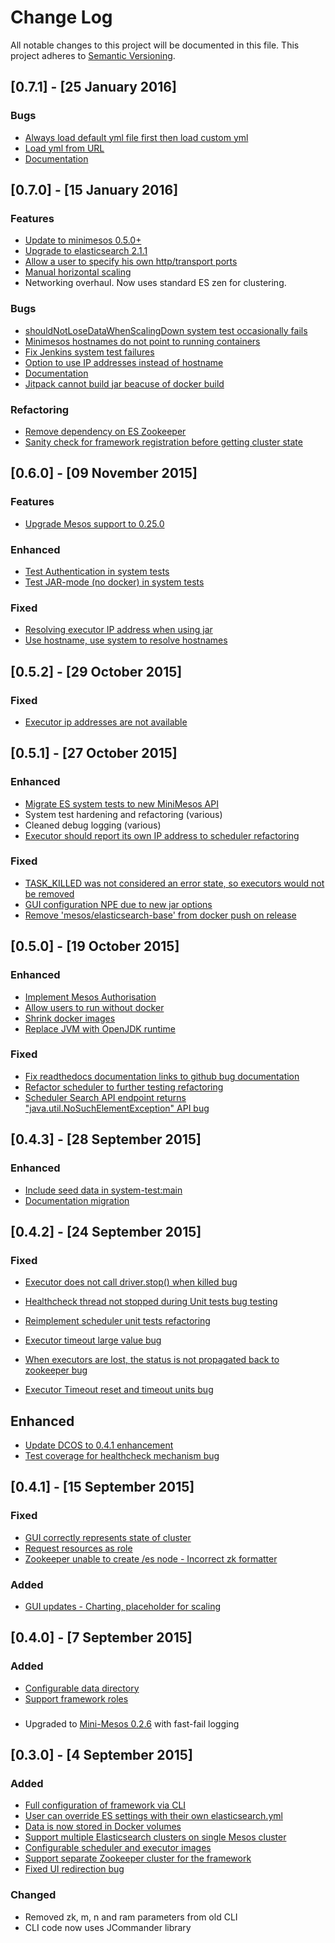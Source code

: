 # Change Log
All notable changes to this project will be documented in this file.
This project adheres to [Semantic Versioning](http://semver.org/).

## [0.7.1] - [25 January 2016]

### Bugs

- [Always load default yml file first then load custom yml](https://github.com/mesos/elasticsearch/issues/465)
- [Load yml from URL](https://github.com/mesos/elasticsearch/issues/464)
- [Documentation](https://github.com/mesos/elasticsearch/issues/432)

## [0.7.0] - [15 January 2016]

### Features
- [Update to minimesos 0.5.0+](https://github.com/mesos/elasticsearch/issues/421)
- [Upgrade to elasticsearch 2.1.1](https://github.com/mesos/elasticsearch/issues/415)
- [Allow a user to specify his own http/transport ports](https://github.com/mesos/elasticsearch/issues/413)
- [Manual horizontal scaling](https://github.com/mesos/elasticsearch/issues/403)
- Networking overhaul. Now uses standard ES zen for clustering.

### Bugs

- [shouldNotLoseDataWhenScalingDown system test occasionally fails](https://github.com/mesos/elasticsearch/issues/447)
- [Minimesos hostnames do not point to running containers](https://github.com/mesos/elasticsearch/issues/445)
- [Fix Jenkins system test failures](https://github.com/mesos/elasticsearch/issues/436)
- [Option to use IP addresses instead of hostname](https://github.com/mesos/elasticsearch/issues/418)
- [Documentation](https://github.com/mesos/elasticsearch/issues/417)
- [Jitpack cannot build jar beacuse of docker build](https://github.com/mesos/elasticsearch/issues/408)

### Refactoring

- [Remove dependency on ES Zookeeper](https://github.com/mesos/elasticsearch/issues/439)
- [Sanity check for framework registration before getting cluster state](https://github.com/mesos/elasticsearch/issues/410)

## [0.6.0] - [09 November 2015]

### Features
- [Upgrade Mesos support to 0.25.0](https://github.com/mesos/elasticsearch/issues/338)

### Enhanced
- [Test Authentication in system tests](https://github.com/mesos/elasticsearch/issues/304)
- [Test JAR-mode (no docker) in system tests](https://github.com/mesos/elasticsearch/issues/354)

### Fixed
- [Resolving executor IP address when using jar](https://github.com/mesos/elasticsearch/issues/388)
- [Use hostname, use system to resolve hostnames](https://github.com/mesos/elasticsearch/issues/392)

## [0.5.2] - [29 October 2015]

### Fixed
- [Executor ip addresses are not available](https://github.com/mesos/elasticsearch/issues/390)


## [0.5.1] - [27 October 2015]

### Enhanced
- [Migrate ES system tests to new MiniMesos API](https://github.com/mesos/elasticsearch/issues/359)
- System test hardening and refactoring (various)
- Cleaned debug logging (various)
- [Executor should report its own IP address to scheduler refactoring](https://github.com/mesos/elasticsearch/issues/362)

### Fixed
- [TASK_KILLED was not considered an error state, so executors would not be removed](https://github.com/mesos/elasticsearch/issues/369)
- [GUI configuration NPE due to new jar options](https://github.com/mesos/elasticsearch/issues/357)
- [Remove 'mesos/elasticsearch-base' from docker push on release](https://github.com/mesos/elasticsearch/issues/356)

## [0.5.0] - [19 October 2015]

### Enhanced
- [Implement Mesos Authorisation](https://github.com/mesos/elasticsearch/issues/218)
- [Allow users to run without docker](https://github.com/mesos/elasticsearch/issues/334)
- [Shrink docker images](https://github.com/mesos/elasticsearch/issues/348)
- [Replace JVM with OpenJDK runtime](https://github.com/mesos/elasticsearch/issues/347)

### Fixed
- [Fix readthedocs documentation links to github bug documentation](https://github.com/mesos/elasticsearch/issues/341)
- [Refactor scheduler to further testing refactoring](https://github.com/mesos/elasticsearch/issues/327)
- [Scheduler Search API endpoint returns "java.util.NoSuchElementException" API bug](https://github.com/mesos/elasticsearch/issues/311)

## [0.4.3] - [28 September 2015]

### Enhanced
- [Include seed data in system-test:main](https://github.com/mesos/elasticsearch/issues/312)
- [Documentation migration](https://github.com/mesos/elasticsearch/pull/337)

## [0.4.2] - [24 September 2015]

### Fixed
- [Executor does not call driver.stop() when killed bug](https://github.com/mesos/elasticsearch/issues/293)
- [Healthcheck thread not stopped during Unit tests bug testing](https://github.com/mesos/elasticsearch/issues/323)

- [Reimplement scheduler unit tests refactoring](https://github.com/mesos/elasticsearch/issues/321)
- [Executor timeout large value bug](https://github.com/mesos/elasticsearch/issues/318)
- [When executors are lost, the status is not propagated back to zookeeper bug](https://github.com/mesos/elasticsearch/issues/310)
- [Executor Timeout reset and timeout units bug](https://github.com/mesos/elasticsearch/issues/308)

## Enhanced
- [Update DCOS to 0.4.1 enhancement](https://github.com/mesos/elasticsearch/issues/305)
- [Test coverage for healthcheck mechanism bug](https://github.com/mesos/elasticsearch/issues/303)

## [0.4.1] - [15 September 2015]

### Fixed
- [GUI correctly represents state of cluster](https://github.com/mesos/elasticsearch/issues/206)
- [Request resources as role](https://github.com/mesos/elasticsearch/issues/284)
- [Zookeeper unable to create /es node - Incorrect zk formatter](https://github.com/mesos/elasticsearch/issues/286)

### Added
- [GUI updates - Charting, placeholder for scaling](https://github.com/mesos/elasticsearch/pull/263)

## [0.4.0] - [7 September 2015]

### Added

- [Configurable data directory](https://github.com/mesos/elasticsearch/issues/275)
- [Support framework roles](https://github.com/mesos/elasticsearch/pull/281)

###

- Upgraded to [Mini-Mesos 0.2.6](https://github.com/ContainerSolutions/mini-mesos/releases/tag/0.2.6) with fast-fail logging

## [0.3.0] - [4 September 2015]
### Added
- [Full configuration of framework via CLI](https://github.com/mesos/elasticsearch/issues/111)
- [User can override ES settings with their own elasticsearch.yml](https://github.com/mesos/elasticsearch/issues/242)
- [Data is now stored in Docker volumes](https://github.com/mesos/elasticsearch/issues/188)
- [Support multiple Elasticsearch clusters on single Mesos cluster](https://github.com/mesos/elasticsearch/issues/91)
- [Configurable scheduler and executor images](https://github.com/mesos/elasticsearch/issues/71)
- [Support separate Zookeeper cluster for the framework](https://github.com/mesos/elasticsearch/pull/245)
- [Fixed UI redirection bug](https://github.com/mesos/elasticsearch/pull/239)

### Changed
- Removed zk, m, n and ram parameters from old CLI
- CLI code now uses JCommander library